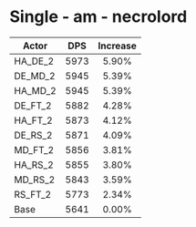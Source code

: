 # Single - am - necrolord
| Actor | DPS | Increase |
|---|:---:|:---:|
|HA_DE_2|5973|5.90%|
|DE_MD_2|5945|5.39%|
|HA_MD_2|5945|5.39%|
|DE_FT_2|5882|4.28%|
|HA_FT_2|5873|4.12%|
|DE_RS_2|5871|4.09%|
|MD_FT_2|5856|3.81%|
|HA_RS_2|5855|3.80%|
|MD_RS_2|5843|3.59%|
|RS_FT_2|5773|2.34%|
|Base|5641|0.00%|
